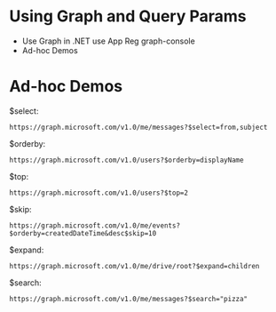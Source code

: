# Using Graph and Query Params

-   Use Graph in .NET use App Reg graph-console
-   Ad-hoc Demos

# Ad-hoc Demos

$select:

```
https://graph.microsoft.com/v1.0/me/messages?$select=from,subject
```

$orderby:

```
https://graph.microsoft.com/v1.0/users?$orderby=displayName
```

$top:

```
https://graph.microsoft.com/v1.0/users?$top=2
```

$skip:

```
https://graph.microsoft.com/v1.0/me/events?$orderby=createdDateTime&desc$skip=10
```

$expand:

```
https://graph.microsoft.com/v1.0/me/drive/root?$expand=children
```

$search:

```
https://graph.microsoft.com/v1.0/me/messages?$search="pizza"
```
